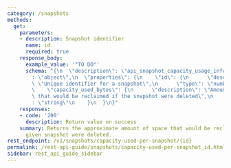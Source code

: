 ```yaml
---
category: /snapshots
methods:
  get:
    parameters:
    - description: Snapshot identifier
      name: id
      required: true
    response_body:
      example_value: '"TO DO"'
      schema: "{\n  \"description\": \"api_snapshot_capacity_usage_info\",\n  \"type\"\
        : \"object\",\n  \"properties\": {\n    \"id\": {\n      \"description\":\
        \ \"Unique identifier for a snapshot\",\n      \"type\": \"number\"\n    },\n\
        \    \"capacity_used_bytes\": {\n      \"description\": \"Amount of space\
        \ that would be reclaimed if the snapshot were deleted\",\n      \"type\"\
        : \"string\"\n    }\n  }\n}"
    responses:
    - code: '200'
      description: Return value on success
    summary: Returns the approximate amount of space that would be reclaimed if the
      given snapshot were deleted.
rest_endpoint: /v1/snapshots/capacity-used-per-snapshot/{id}
permalink: /rest-api-guide/snapshots/capacity-used-per-snapshot_id.html
sidebar: rest_api_guide_sidebar
---
```

